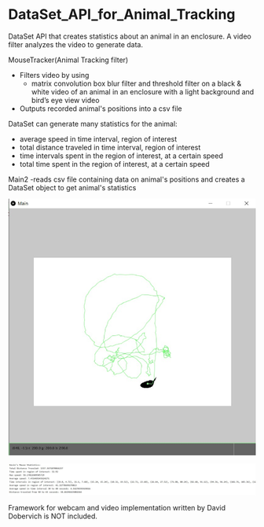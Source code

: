 # DataSet_API_for_Animal_Tracking
DataSet API that creates statistics about an animal in an enclosure. A video filter analyzes the video to generate data.


MouseTracker(Animal Tracking filter)
- Filters video by using
  - matrix convolution box blur filter and threshold filter on a black & white video of an animal in an enclosure with a light background and bird’s eye view video
- Outputs recorded animal's positions into a csv file

DataSet can generate many statistics for the animal:
- average speed in time interval, region of interest
- total distance traveled in time interval, region of interest
- time intervals spent in the region of interest, at a certain speed
- total time spent in the region of interest, at a certain speed

Main2
-reads csv file containing data on animal's positions and creates a DataSet object to get animal's statistics


![Image of Mouse being tracked](AnimalTrackerMouse.jpg)

![Image of Mouse Statistics](StatisticsFromDataSet.jpg)


Framework for webcam and video implementation written by David Dobervich is NOT included.

